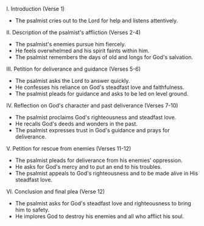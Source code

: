 I. Introduction (Verse 1)
- The psalmist cries out to the Lord for help and listens attentively.

II. Description of the psalmist's affliction (Verses 2-4)
- The psalmist's enemies pursue him fiercely.
- He feels overwhelmed and his spirit faints within him.
- The psalmist remembers the days of old and longs for God's salvation.

III. Petition for deliverance and guidance (Verses 5-6)
- The psalmist asks the Lord to answer quickly.
- He confesses his reliance on God's steadfast love and faithfulness.
- The psalmist pleads for guidance and asks to be led on level ground.

IV. Reflection on God's character and past deliverance (Verses 7-10)
- The psalmist proclaims God's righteousness and steadfast love.
- He recalls God's deeds and wonders in the past.
- The psalmist expresses trust in God's guidance and prays for deliverance.

V. Petition for rescue from enemies (Verses 11-12)
- The psalmist pleads for deliverance from his enemies' oppression.
- He asks for God's mercy and to put an end to his troubles.
- The psalmist appeals to God's righteousness and to be made alive in His steadfast love.

VI. Conclusion and final plea (Verse 12)
- The psalmist asks for God's steadfast love and righteousness to bring him to safety.
- He implores God to destroy his enemies and all who afflict his soul.